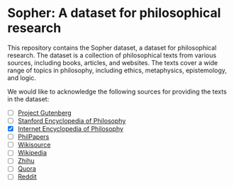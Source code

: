 # Sopher: A dataset for philosophical research

This repository contains the Sopher dataset, a dataset for philosophical research. The dataset is a collection of philosophical texts from various sources, including books, articles, and websites. The texts cover a wide range of topics in philosophy, including ethics, metaphysics, epistemology, and logic.

We would like to acknowledge the following sources for providing the texts in the dataset:

- [ ] [Project Gutenberg](https://www.gutenberg.org/)
- [ ] [Stanford Encyclopedia of Philosophy](https://plato.stanford.edu/)
- [x] [Internet Encyclopedia of Philosophy](https://iep.utm.edu/)
- [ ] [PhilPapers](https://philpapers.org/)
- [ ] [Wikisource](https://wikisource.org/)
- [ ] [Wikipedia](https://www.wikipedia.org/)
- [ ] [Zhihu](https://www.zhihu.com/)
- [ ] [Quora](https://www.quora.com/)
- [ ] [Reddit](https://www.reddit.com/)